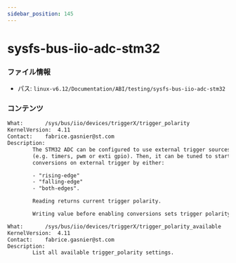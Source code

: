 ```yaml
---
sidebar_position: 145
---
```

# sysfs-bus-iio-adc-stm32

### ファイル情報

- パス: `linux-v6.12/Documentation/ABI/testing/sysfs-bus-iio-adc-stm32`

### コンテンツ

```txt
What:		/sys/bus/iio/devices/triggerX/trigger_polarity
KernelVersion:	4.11
Contact:	fabrice.gasnier@st.com
Description:
		The STM32 ADC can be configured to use external trigger sources
		(e.g. timers, pwm or exti gpio). Then, it can be tuned to start
		conversions on external trigger by either:

		- "rising-edge"
		- "falling-edge"
		- "both-edges".

		Reading returns current trigger polarity.

		Writing value before enabling conversions sets trigger polarity.

What:		/sys/bus/iio/devices/triggerX/trigger_polarity_available
KernelVersion:	4.11
Contact:	fabrice.gasnier@st.com
Description:
		List all available trigger_polarity settings.

```
